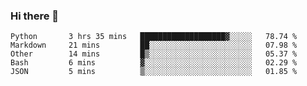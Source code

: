 ### Hi there 👋

<!--START_SECTION:waka-->

```text
Python       3 hrs 35 mins   ███████████████████▓░░░░░   78.74 %
Markdown     21 mins         ██░░░░░░░░░░░░░░░░░░░░░░░   07.98 %
Other        14 mins         █▒░░░░░░░░░░░░░░░░░░░░░░░   05.37 %
Bash         6 mins          ▓░░░░░░░░░░░░░░░░░░░░░░░░   02.29 %
JSON         5 mins          ▒░░░░░░░░░░░░░░░░░░░░░░░░   01.85 %
```

<!--END_SECTION:waka-->
